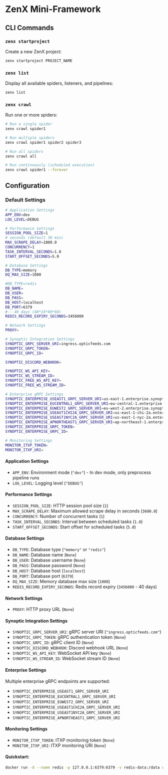 # ZenX Mini-Framework

## CLI Commands

### `zenx startproject`
Create a new ZenX project:
```bash
zenx startproject PROJECT_NAME
```


### `zenx list`
Display all available spiders, listeners, and pipelines:
```bash
zenx list
```

### `zenx crawl`
Run one or more spiders:

```bash
# Run a single spider
zenx crawl spider1

# Run multiple spiders
zenx crawl spider1 spider2 spider3

# Run all spiders
zenx crawl all

# Run continuously (scheduled execution)
zenx crawl spider1 --forever
```

## Configuration

### Default Settings

```bash
# Application Settings
APP_ENV=dev
LOG_LEVEL=DEBUG

# Performance Settings
SESSION_POOL_SIZE=1
# seconds (default 30 min)
MAX_SCRAPE_DELAY=1800.0
CONCURRENCY=1
TASK_INTERVAL_SECONDS=1.0
START_OFFSET_SECONDS=5.0

# Database Settings
DB_TYPE=memory
DQ_MAX_SIZE=1000

#DB_TYPE=redis
DB_NAME=
DB_USER=
DB_PASS=
DB_HOST=localhost
DB_PORT=6379
#-- 40 days (40*24*60*60)
REDIS_RECORD_EXPIRY_SECONDS=3456000

# Network Settings
PROXY=

# Synoptic Integration Settings
SYNOPTIC_GRPC_SERVER_URI=ingress.opticfeeds.com
SYNOPTIC_GRPC_TOKEN=
SYNOPTIC_GRPC_ID=

SYNOPTIC_DISCORD_WEBHOOK=

SYNOPTIC_WS_API_KEY=
SYNOPTIC_WS_STREAM_ID=
SYNOPTIC_FREE_WS_API_KEY=
SYNOPTIC_FREE_WS_STREAM_ID=

# Enterprise gRPC Settings
SYNOPTIC_ENTERPRISE_USEAST1_GRPC_SERVER_URI=us-east-1.enterprise.synoptic.com:50051
SYNOPTIC_ENTERPRISE_EUCENTRAL1_GRPC_SERVER_URI=eu-central-1.enterprise.synoptic.com:50051
SYNOPTIC_ENTERPRISE_EUWEST2_GRPC_SERVER_URI=eu-west-2.enterprise.synoptic.com:50051
SYNOPTIC_ENTERPRISE_USEAST1CHI2A_GRPC_SERVER_URI=us-east-1-chi-2a.enterprise.synoptic.com:50051
SYNOPTIC_ENTERPRISE_USEAST1NYC2A_GRPC_SERVER_URI=us-east-1-nyc-2a.enterprise.synoptic.com:50051
SYNOPTIC_ENTERPRISE_APNORTHEAST1_GRPC_SERVER_URI=ap-northeast-1.enterprise.synoptic.com:50051
SYNOPTIC_ENTERPRISE_GRPC_TOKEN=
SYNOPTIC_ENTERPRISE_GRPC_ID=

# Monitoring Settings
MONITOR_ITXP_TOKEN=
MONITOR_ITXP_URI=
```


#### Application Settings
- `APP_ENV`: Environment mode (`"dev"`) - In dev mode, only preprocess pipeline runs
- `LOG_LEVEL`: Logging level (`"DEBUG"`)

#### Performance Settings
- `SESSION_POOL_SIZE`: HTTP session pool size (`1`)
- `MAX_SCRAPE_DELAY`: Maximum allowed scrape delay in seconds (`3600.0`)
- `CONCURRENCY`: Number of concurrent tasks (`1`)
- `TASK_INTERVAL_SECONDS`: Interval between scheduled tasks (`1.0`)
- `START_OFFSET_SECONDS`: Start offset for scheduled tasks (`5.0`)

#### Database Settings
- `DB_TYPE`: Database type (`"memory"` or `"redis"`)
- `DB_NAME`: Database name (`None`)
- `DB_USER`: Database username (`None`)
- `DB_PASS`: Database password (`None`)
- `DB_HOST`: Database host (`localhost`)
- `DB_PORT`: Database port (`6379`)
- `DQ_MAX_SIZE`: Memory database max size (`1000`)
- `REDIS_RECORD_EXPIRY_SECONDS`: Redis record expiry (`3456000` - 40 days)

#### Network Settings
- `PROXY`: HTTP proxy URL (`None`)

#### Synoptic Integration Settings
- `SYNOPTIC_GRPC_SERVER_URI`: gRPC server URI (`"ingress.opticfeeds.com"`)
- `SYNOPTIC_GRPC_TOKEN`: gRPC authentication token (`None`)
- `SYNOPTIC_GRPC_ID`: gRPC client ID (`None`)
- `SYNOPTIC_DISCORD_WEBHOOK`: Discord webhook URL (`None`)
- `SYNOPTIC_WS_API_KEY`: WebSocket API key (`None`)
- `SYNOPTIC_WS_STREAM_ID`: WebSocket stream ID (`None`)

#### Enterprise Settings
Multiple enterprise gRPC endpoints are supported:
- `SYNOPTIC_ENTERPRISE_USEAST1_GRPC_SERVER_URI`
- `SYNOPTIC_ENTERPRISE_EUCENTRAL1_GRPC_SERVER_URI`
- `SYNOPTIC_ENTERPRISE_EUWEST2_GRPC_SERVER_URI`
- `SYNOPTIC_ENTERPRISE_USEAST1CHI2A_GRPC_SERVER_URI`
- `SYNOPTIC_ENTERPRISE_USEAST1NYC2A_GRPC_SERVER_URI`
- `SYNOPTIC_ENTERPRISE_APNORTHEAST1_GRPC_SERVER_URI`

#### Monitoring Settings
- `MONITOR_ITXP_TOKEN`: ITXP monitoring token (`None`)
- `MONITOR_ITXP_URI`: ITXP monitoring URI (`None`)

#### Quickstart:
```bash
docker run -d --name redis -p 127.0.0.1:6379:6379 -v redis-data:/data redis
```
